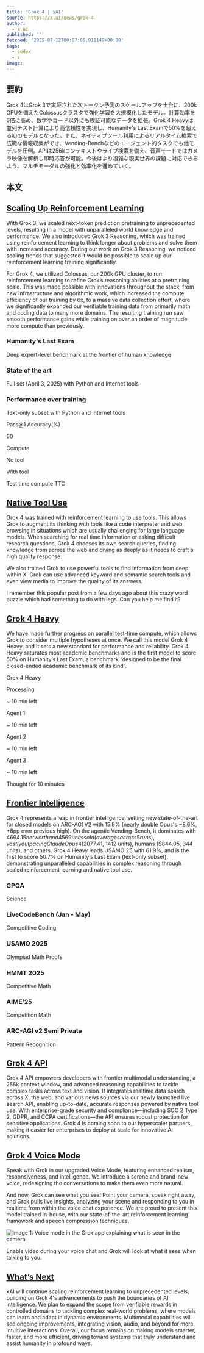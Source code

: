 ```yaml
---
title: 'Grok 4 | xAI'
source: https://x.ai/news/grok-4
author:
  - x.ai
published: ''
fetched: '2025-07-12T00:07:05.911149+00:00'
tags:
  - codex
  - x
image: 
---
```


## 要約

Grok 4はGrok 3で実証された次トークン予測のスケールアップを土台に、200k GPUを備えたColossusクラスタで強化学習を大規模化したモデル。計算効率を6倍に高め、数学やコード以外にも検証可能なデータを拡張。Grok 4 Heavyは並列テスト計算により高信頼性を実現し、Humanity's Last Examで50%を超える初のモデルとなった。また、ネイティブツール利用によるリアルタイム検索で広範な情報収集ができ、Vending-Benchなどのエージェント的タスクでも他モデルを圧倒。APIは256kコンテキストやライブ検索を備え、音声モードではカメラ映像を解析し即時応答が可能。今後はより複雑な現実世界の課題に対応できるよう、マルチモーダルの強化と効率化を進めていく。

## 本文

[Scaling Up Reinforcement Learning](https://x.ai/news/grok-4#scaling-up-reinforcement-learning)
-----------------------------------------------------------------------------------------------

With Grok 3, we scaled next-token prediction pretraining to unprecedented levels, resulting in a model with unparalleled world knowledge and performance. We also introduced Grok 3 Reasoning, which was trained using reinforcement learning to think longer about problems and solve them with increased accuracy. During our work on Grok 3 Reasoning, we noticed scaling trends that suggested it would be possible to scale up our reinforcement learning training significantly.

For Grok 4, we utilized Colossus, our 200k GPU cluster, to run reinforcement learning to refine Grok’s reasoning abilities at a pretraining scale. This was made possible with innovations throughout the stack, from new infrastructure and algorithmic work, which increased the compute efficiency of our training by 6x, to a massive data collection effort, where we significantly expanded our verifiable training data from primarily math and coding data to many more domains. The resulting training run saw smooth performance gains while training on over an order of magnitude more compute than previously.

### Humanity's Last Exam

Deep expert-level benchmark at the frontier of human knowledge

### State of the art

Full set (April 3, 2025) with Python and Internet tools

### Performance over training

Text-only subset with Python and Internet tools

Pass@1 Accuracy(%)

60

Compute

No tool

With tool

Test time compute TTC

[Native Tool Use](https://x.ai/news/grok-4#native-tool-use)
-----------------------------------------------------------

Grok 4 was trained with reinforcement learning to use tools. This allows Grok to augment its thinking with tools like a code interpreter and web browsing in situations which are usually challenging for large language models. When searching for real time information or asking difficult research questions, Grok 4 chooses its own search queries, finding knowledge from across the web and diving as deeply as it needs to craft a high quality response.

We also trained Grok to use powerful tools to find information from deep within X. Grok can use advanced keyword and semantic search tools and even view media to improve the quality of its answers.

I remember this popular post from a few days ago about this crazy word puzzle which had something to do with legs. Can you help me find it?

[Grok 4 Heavy](https://x.ai/news/grok-4#grok-4-heavy)
-----------------------------------------------------

We have made further progress on parallel test-time compute, which allows Grok to consider multiple hypotheses at once. We call this model Grok 4 Heavy, and it sets a new standard for performance and reliability. Grok 4 Heavy saturates most academic benchmarks and is the first model to score 50% on Humanity’s Last Exam, a benchmark “designed to be the final closed-ended academic benchmark of its kind”.

Grok 4 Heavy

Processing

~ 10 min left

Agent 1

~ 10 min left

Agent 2

~ 10 min left

Agent 3

~ 10 min left

Thought for 10 minutes

[Frontier Intelligence](https://x.ai/news/grok-4#frontier-intelligence)
-----------------------------------------------------------------------

Grok 4 represents a leap in frontier intelligence, setting new state-of-the-art for closed models on ARC-AGI V2 with 15.9% (nearly double Opus's ~8.6%, +8pp over previous high). On the agentic Vending-Bench, it dominates with $4694.15 net worth and 4569 units sold (averages across 5 runs), vastly outpacing Claude Opus 4 ($2077.41, 1412 units), humans ($844.05, 344 units), and others. Grok 4 Heavy leads USAMO'25 with 61.9%, and is the first to score 50.7% on Humanity’s Last Exam (text-only subset), demonstrating unparalleled capabilities in complex reasoning through scaled reinforcement learning and native tool use.

### GPQA

Science

### LiveCodeBench (Jan - May)

Competitive Coding

### USAMO 2025

Olympiad Math Proofs

### HMMT 2025

Competitive Math

### AIME’25

Competition Math

### ARC-AGI v2 Semi Private

Pattern Recognition

[Grok 4 API](https://x.ai/news/grok-4#grok-4-api)
-------------------------------------------------

Grok 4 API empowers developers with frontier multimodal understanding, a 256k context window, and advanced reasoning capabilities to tackle complex tasks across text and vision. It integrates realtime data search across X, the web, and various news sources via our newly launched live search API, enabling up-to-date, accurate responses powered by native tool use. With enterprise-grade security and compliance—including SOC 2 Type 2, GDPR, and CCPA certifications—the API ensures robust protection for sensitive applications. Grok 4 is coming soon to our hyperscaler partners, making it easier for enterprises to deploy at scale for innovative AI solutions.

[Grok 4 Voice Mode](https://x.ai/news/grok-4#grok-4-voice-mode)
---------------------------------------------------------------

Speak with Grok in our upgraded Voice Mode, featuring enhanced realism, responsiveness, and intelligence. We introduce a serene and brand-new voice, redesigning the conversations to make them even more natural.

And now, Grok can see what you see! Point your camera, speak right away, and Grok pulls live insights, analyzing your scene and responding to you in realtime from within the voice chat experience. We are proud to present this model trained in-house, with our state-of-the-art reinforcement learning framework and speech compression techniques.

![Image 1: Voice mode in the Grok app explaining what is seen in the camera](https://x.ai/_next/image?url=%2F_next%2Fstatic%2Fmedia%2Fvoice-vision.270067a9.webp&w=3840&q=75)

Enable video during your voice chat and Grok will look at what it sees when talking to you.

[What’s Next](https://x.ai/news/grok-4#whats-next)
--------------------------------------------------

xAI will continue scaling reinforcement learning to unprecedented levels, building on Grok 4's advancements to push the boundaries of AI intelligence. We plan to expand the scope from verifiable rewards in controlled domains to tackling complex real-world problems, where models can learn and adapt in dynamic environments. Multimodal capabilities will see ongoing improvements, integrating vision, audio, and beyond for more intuitive interactions. Overall, our focus remains on making models smarter, faster, and more efficient, driving toward systems that truly understand and assist humanity in profound ways.